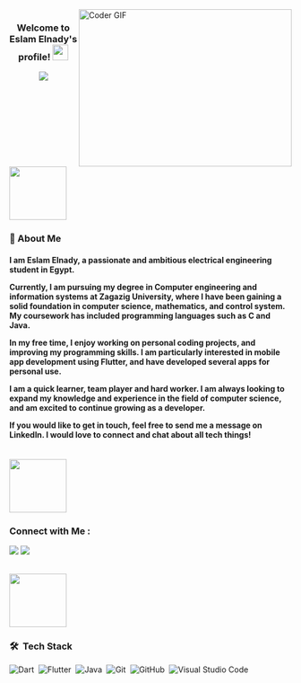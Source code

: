 
<img align="right" src="https://github.com/abhisheknaiidu/abhisheknaiidu/blob/master/code.gif?raw=true" alt="Coder GIF" width="380" height="280">

<h3 align="center">
  Welcome to Eslam Elnady's profile!
  <img src="https://media.giphy.com/media/hvRJCLFzcasrR4ia7z/giphy.gif" width="28">
</h3>

<!-- Typing SVG by DenverCoder1 - https://github.com/DenverCoder1/readme-typing-svg -->
<p align="center">
  <a href="https://github.com/DenverCoder1/readme-typing-svg"><img src="https://readme-typing-svg.herokuapp.com/?lines=I'm+Eslam+Elnady;Mobile%20Application%20Developer;Welcome+to+my+profile!&font=Fira%20Code&center=true&width=440&height=45&color=f75c7e&vCenter=true&size=22"></a>
</p> 
<br/>
<img align="center" src="https://github.com/Govindv7555/Govindv7555/blob/main/49e76e0596857673c5c80c85b84394c1.gif" width= 45% height=95px>


<h3>🚀 About Me</h3> 
<h4>

I am Eslam Elnady, a passionate and ambitious electrical engineering student in Egypt.

Currently, I am pursuing my degree in Computer engineering and information systems at Zagazig University, where I have been gaining a solid foundation in computer science, mathematics, and control system. My coursework has included programming languages such as C and Java.

In my free time, I enjoy working on personal coding projects, and improving my programming skills. I am particularly interested in mobile app development using Flutter, and have developed several apps for personal use.

I am a quick learner, team player and hard worker. I am always looking to expand my knowledge and experience in the field of computer science, and am excited to continue growing as a developer.

If you would like to get in touch, feel free to send me a message on LinkedIn. I would love to connect and chat about all tech things! </h4>

<br/>
<img align="center" src="https://github.com/Govindv7555/Govindv7555/blob/main/49e76e0596857673c5c80c85b84394c1.gif" width= 45% height=95px>

### Connect with Me :

<a href="https://www.linkedin.com/in/eslam-elnady-58062b25a/" target="_blank"><img src="https://img.shields.io/badge/Eslam%20Elnady-0077B5?style=for-the-badge&logo=Linkedin&logoColor=white"/></a>
<a href="https://www.facebook.com/profile.php?id=100004867951915/" target="_blank"><img src="https://img.shields.io/badge/Eslam%20Elnady-0077B5?style=for-the-badge&logo=Facebook&logoColor=white"/></a>

<br/>
<img align="center" src="https://github.com/Govindv7555/Govindv7555/blob/main/49e76e0596857673c5c80c85b84394c1.gif" width= 45% height=95px>

### 🛠 &nbsp;Tech Stack
![Dart](https://img.shields.io/badge/-Dart-05122A?style=flat&logo=Dart)&nbsp;
![Flutter](https://img.shields.io/badge/-Flutter-05122A?style=flat&logo=Flutter&logoColor=563D7C)&nbsp;
![Java](https://img.shields.io/badge/-Java-05122A?style=flat&logo=java&logoColor=563D7C)&nbsp;
![Git](https://img.shields.io/badge/-Git-05122A?style=flat&logo=git)&nbsp;
![GitHub](https://img.shields.io/badge/-GitHub-05122A?style=flat&logo=github)&nbsp;
![Visual Studio Code](https://img.shields.io/badge/-Visual%20Studio%20Code-05122A?style=flat&logo=visual-studio-code&logoColor=007ACC)&nbsp;





